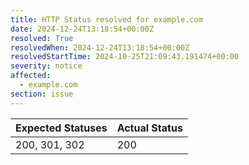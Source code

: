 ```yaml
---
title: HTTP Status resolved for example.com
date: 2024-12-24T13:18:54+00:00Z
resolved: True
resolvedWhen: 2024-12-24T13:18:54+00:00Z
resolvedStartTime: 2024-10-25T21:09:43.191474+00:00
severity: notice
affected:
  - example.com
section: issue
---
```


| Expected Statuses | Actual Status  |
|-------------------|----------------|
| 200, 301, 302 | 200 |
